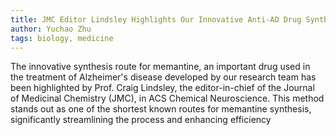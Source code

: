 ```yaml
---
title: JMC Editor Lindsley Highlights Our Innovative Anti-AD Drug Synthesis Route in ACS Chemical Neuroscience
author: Yuchao Zhu
tags: biology, medicine
---
```


The innovative synthesis route for memantine, an important drug used in the treatment of Alzheimer's disease developed by our research team has been highlighted by Prof. Craig Lindsley, the editor-in-chief of the Journal of Medicinal Chemistry (JMC), in ACS Chemical Neuroscience. This method stands out as one of the shortest known routes for memantine synthesis, significantly streamlining the process and enhancing efficiency
